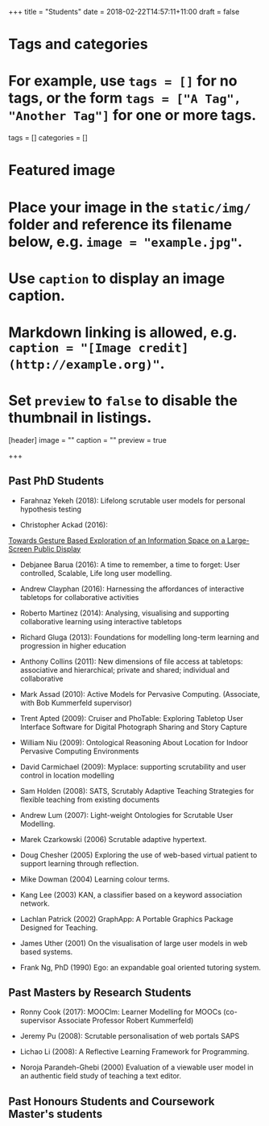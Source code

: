 
+++
title = "Students"
date = 2018-02-22T14:57:11+11:00
draft = false

# Tags and categories
# For example, use `tags = []` for no tags, or the form `tags = ["A Tag", "Another Tag"]` for one or more tags.
tags = []
categories = []

# Featured image
# Place your image in the `static/img/` folder and reference its filename below, e.g. `image = "example.jpg"`.
# Use `caption` to display an image caption.
#   Markdown linking is allowed, e.g. `caption = "[Image credit](http://example.org)"`.
# Set `preview` to `false` to disable the thumbnail in listings.
[header]
image = ""
caption = ""
preview = true

+++

## Past PhD Students

* Farahnaz Yekeh (2018):
Lifelong scrutable user models for personal hypothesis testing 

* Christopher Ackad (2016):
<a href="https://ses.library.usyd.edu.au/handle/2123/17060">
Towards Gesture Based Exploration of an Information Space on a Large-Screen Public Display
</a>

* Debjanee Barua (2016): 
A time to remember, a time to forget: User controlled, Scalable, Life long user modelling. 

* Andrew Clayphan (2016):
Harnessing the affordances of interactive tabletops for collaborative activities

* Roberto Martinez (2014):
Analysing, visualising and supporting collaborative learning using interactive tabletops 

* Richard Gluga (2013):
Foundations for modelling long-term learning and progression in higher education 

* Anthony Collins (2011):
New dimensions of file access at tabletops: associative and hierarchical; private and shared; individual and collaborative 

* Mark Assad (2010):
Active Models for Pervasive Computing. (Associate, with Bob Kummerfeld supervisor)

* Trent Apted (2009): 
Cruiser and PhoTable: Exploring Tabletop User Interface Software for Digital Photograph Sharing and Story Capture 

* William Niu (2009):
Ontological Reasoning About Location for Indoor Pervasive Computing Environments

* David Carmichael (2009): 
Myplace: supporting scrutability and user control in location modelling

* Sam Holden (2008):
SATS, Scrutably Adaptive Teaching Strategies for flexible teaching from existing documents

* Andrew Lum (2007): 
Light-weight Ontologies for Scrutable User Modelling. 

* Marek Czarkowski (2006)
Scrutable adaptive hypertext. 

* Doug Chesher (2005)
Exploring the use of web-based virtual patient to support learning through reflection.

* Mike Dowman (2004)
Learning colour terms. 

* Kang Lee (2003) 
KAN, a classifier based on a keyword association network.

* Lachlan Patrick (2002)
GraphApp: A Portable Graphics Package Designed for Teaching. 

* James Uther (2001) 
On the visualisation of large user models in web based systems. 

* Frank Ng, PhD (1990) 
Ego: an expandable goal oriented tutoring system.



## Past Masters by Research Students

* Ronny Cook (2017):
MOOClm: Learner Modelling for MOOCs (co-supervisor Associate Professor Robert Kummerfeld) 

* Jeremy Pu (2008):
Scrutable personalisation of web portals SAPS 

* Lichao Li (2008): 
A Reflective Learning Framework for Programming. 

* Noroja Parandeh-Ghebi (2000) 
Evaluation of a viewable user model in an authentic field study of teaching a text editor. 

## Past Honours Students and Coursework Master's students
